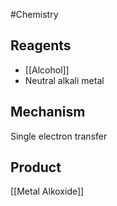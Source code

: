 #Chemistry
## Reagents
* [[Alcohol]]
* Neutral alkali metal
## Mechanism
Single electron transfer
## Product
[[Metal Alkoxide]]